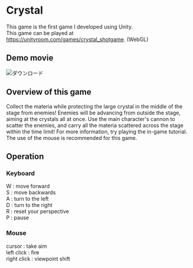 # Crystal
This game is the first game I developed using Unity.   
This game can be played at https://unityroom.com/games/crystal_shotgame. (WebGL)

## Demo movie
![ダウンロード](https://user-images.githubusercontent.com/51312413/95963641-e6ef3980-0e42-11eb-824e-b01b423b45c9.gif)

## Overview of this game
Collect the materia while protecting the large crystal in the middle of the stage from enemies!
Enemies will be advancing from outside the stage, aiming at the crystals all at once.
Use the main character's cannon to scatter the enemies, and carry all the materia scattered across the stage within the time limit!
For more information, try playing the in-game tutorial.
The use of the mouse is recommended for this game.

## Operation
### Keyboard
W : move forward  
S : move backwards  
A : turn to the left  
D : turn to the right  
R : reset your perspective  
P : pause  

### Mouse
cursor : take aim  
left click : fire  
right click : viewpoint shift  
